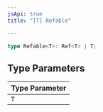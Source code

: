 ```yaml
---
jsApi: true
title: "[T] Refable"

---
```

```ts
type Refable<T>: Ref<T> | T;
```

## Type Parameters

| Type Parameter |
| ------ |
| `T` |
